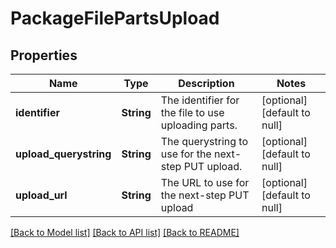 # PackageFilePartsUpload

## Properties
Name | Type | Description | Notes
------------ | ------------- | ------------- | -------------
**identifier** | **String** | The identifier for the file to use uploading parts. | [optional] [default to null]
**upload_querystring** | **String** | The querystring to use for the next-step PUT upload. | [optional] [default to null]
**upload_url** | **String** | The URL to use for the next-step PUT upload | [optional] [default to null]

[[Back to Model list]](../README.md#documentation-for-models) [[Back to API list]](../README.md#documentation-for-api-endpoints) [[Back to README]](../README.md)


